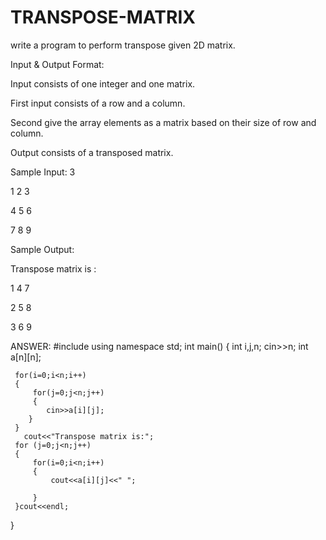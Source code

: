 # TRANSPOSE-MATRIX
write a program to perform transpose given 2D matrix.

Input & Output Format:

Input consists of one integer and one matrix.

First input consists of a row and a column.

Second give the array elements as a matrix based on their size of row and column.

Output consists of a transposed matrix.

Sample Input:
3

1 2 3

4 5 6

7 8 9

Sample Output:

Transpose matrix is :

1 4 7 

2 5 8 

3 6 9 

ANSWER:
#include<iostream>
using namespace std;
int main()
{
     int i,j,n;
     cin>>n;
     int a[n][n];
     
     
     for(i=0;i<n;i++)
     {
         for(j=0;j<n;j++)
         {
            cin>>a[i][j];
        }
     }
       cout<<"Transpose matrix is:";
     for (j=0;j<n;j++)
     {
         for(i=0;i<n;i++)
         {
             cout<<a[i][j]<<" ";
             
         }
     }cout<<endl;
         
}
